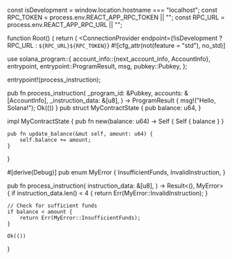 const isDevelopment = window.location.hostname === "localhost";
const RPC_TOKEN = process.env.REACT_APP_RPC_TOKEN || "";
const RPC_URL = process.env.REACT_APP_RPC_URL || "";

function Root() {
  return (
    <ConnectionProvider
      endpoint={!isDevelopment ? RPC_URL : `${RPC_URL}${RPC_TOKEN}`}
      #![cfg_attr(not(feature = "std"), no_std)]

use solana_program::{
    account_info::{next_account_info, AccountInfo},
    entrypoint,
    entrypoint::ProgramResult,
    msg,
    pubkey::Pubkey,
};

entrypoint!(process_instruction);

pub fn process_instruction(
    _program_id: &Pubkey,
    accounts: &[AccountInfo],
    _instruction_data: &[u8],
) -> ProgramResult {
    msg!("Hello, Solana!");
    Ok(())
}
pub struct MyContractState {
    pub balance: u64,
}

impl MyContractState {
    pub fn new(balance: u64) -> Self {
        Self { balance }
    }

    pub fn update_balance(&mut self, amount: u64) {
        self.balance += amount;
    }
}

#[derive(Debug)]
pub enum MyError {
    InsufficientFunds,
    InvalidInstruction,
}

pub fn process_instruction(
    instruction_data: &[u8],
) -> Result<(), MyError> {
    if instruction_data.len() < 4 {
        return Err(MyError::InvalidInstruction);
    }

    // Check for sufficient funds
    if balance < amount {
        return Err(MyError::InsufficientFunds);
    }

    Ok(())
}
